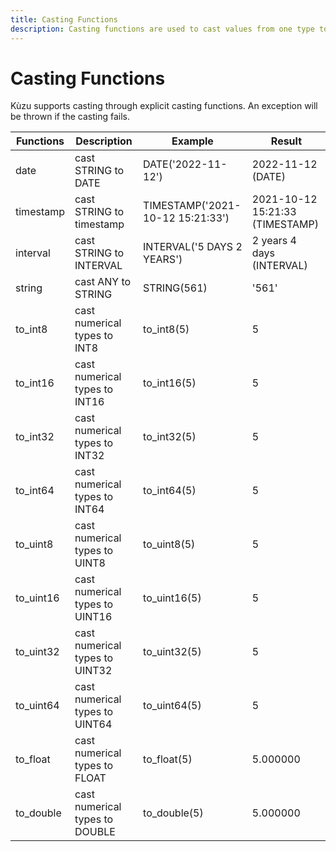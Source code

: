 ```yaml
---
title: Casting Functions
description: Casting functions are used to cast values from one type to another.
---
```


# Casting Functions

Kùzu supports casting  through explicit casting functions. An exception will be thrown if the casting fails.

| Functions | Description | Example | Result |
| ----------- | ----------- |  ----------- |  ----------- |
| date | cast STRING to DATE | DATE('2022-11-12') | 2022-11-12 (DATE) | 
| timestamp | cast STRING to timestamp | TIMESTAMP('2021-10-12 15:21:33') | 2021-10-12 15:21:33 (TIMESTAMP) |
| interval | cast STRING to INTERVAL | INTERVAL('5 DAYS 2 YEARS') | 2 years 4 days (INTERVAL) |
| string | cast ANY to STRING | STRING(561) | '561' |
| to_int8 | cast numerical types to INT8 | to_int8(5) | 5 |
| to_int16 | cast numerical types to INT16 | to_int16(5) | 5 |
| to_int32 | cast numerical types to INT32 | to_int32(5) | 5 |
| to_int64 | cast numerical types to INT64 | to_int64(5) | 5 |
| to_uint8 | cast numerical types to UINT8 | to_uint8(5) | 5 |
| to_uint16 | cast numerical types to UINT16 | to_uint16(5) | 5 |
| to_uint32 | cast numerical types to UINT32 | to_uint32(5) | 5 |
| to_uint64 | cast numerical types to UINT64 | to_uint64(5) | 5 |
| to_float | cast numerical types to FLOAT | to_float(5) | 5.000000 |
| to_double | cast numerical types to DOUBLE | to_double(5) | 5.000000 |
